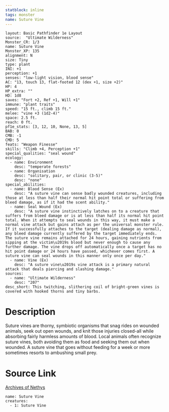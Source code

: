 ```yaml
---
statblock: inline
tags: monster
name: Suture Vine
---
```

```statblock
layout: Basic Pathfinder 1e Layout
source:  "Ultimate Wilderness"
Monster_CR: 1/3
name: Suture Vine
Monster_XP: 135
alignment: N
size: Tiny
type: plant
INI: +1
perception: +1
senses: "low-light vision, blood sense"
AC: "13, touch 13, flat-footed 12 (dex +1, size +2)"
HP: 4
HP_extra: ""
HD: 1d8
saves: "Fort +2, Ref +1, Will +1"
immune: "plant traits"
speed: "15 ft., climb 15 ft."
melee: "vine +3 (1d2-4)"
space: 2.5 ft.
reach: 0 ft.
pf1e_stats: [3, 12, 10, None, 13, 5]
BAB: 0
CMB: -1
CMD: 5
feats: "Weapon Finesse"
skills: "Climb +4, Perception +1"
special_qualities: "seal wound"
ecology:
  - name: Environment
    desc: "temperate forests"
  - name: Organisation
    desc: "solitary, pair, or clinic (3-5)"
    desc: "none"
special_abilities:
  - name: Blood Sense (Ex)
    desc: "A suture vine can sense badly wounded creatures, including those at less than half their normal hit point total or suffering from bleed damage, as if it had the scent ability."
  - name: Seal Wound (Ex)
    desc: "A suture vine instinctively latches on to a creature that suffers from bleed damage or is at less than half its normal hit point total. When it attempts to seal wounds in this way, it must make a normal vine attack but gains attach as per the universal monster rule. If it successfully attaches to the target (dealing damage as normal), any bleed damage currently suffered by the target immediately ends. The suture vine remains attached for 24 hours, gaining nutrients from sipping at the victim\u2019s blood but never enough to cause any further damage. The vine drops off automatically once a target has no hit point damage or 24 hours have passed, whichever comes first. A suture vine can seal wounds in this manner only once per day."
  - name: Vine (Ex)
    desc: "A suture vine\u2019s vine attack is a primary natural attack that deals piercing and slashing damage."
sources:
  - name: "Ultimate Wilderness"
    desc: "207"
desc_short: This twitching, slithering coil of bright-green vines is covered with hooked thorns and tiny barbs.
```
# Description
Suture vines are thorny, symbiotic organisms that snag rides on wounded animals, seek out open wounds, and knit those injuries closed-all while absorbing fairly harmless amounts of blood. Local animals often recognize suture vines, both avoiding them as food and seeking them out when wounded. A suture vine that goes without feeding for a week or more sometimes resorts to ambushing small prey.
# Source Link
[Archives of Nethys](https://aonprd.com/MonsterDisplay.aspx?ItemName=Suture%20Vine)
```encounter-table
name: Suture Vine
creatures:
  - 1: Suture Vine
```
